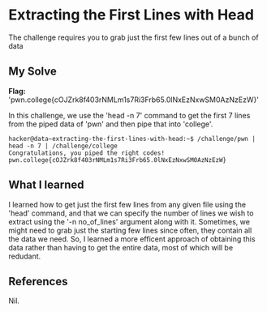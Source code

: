 # Extracting the First Lines with Head
The challenge requires you to grab just the first few lines out of a bunch of data

## My Solve
**Flag:**  'pwn.college{cOJZrk8f403rNMLm1s7Ri3Frb65.0lNxEzNxwSM0AzNzEzW}'

In this challenge, we use the 'head -n 7' command to get the first 7 lines from the piped data of 'pwn' and then pipe that into 'college'.

```
hacker@data~extracting-the-first-lines-with-head:~$ /challenge/pwn | head -n 7 | /challenge/college
Congratulations, you piped the right codes!
pwn.college{cOJZrk8f403rNMLm1s7Ri3Frb65.0lNxEzNxwSM0AzNzEzW}
```

## What I learned
I learned how to get just the first few lines from any given file using the 'head' command, and that we can specify the number of lines we wish to extract using the '-n no_of_lines' argument along with it.
Sometimes, we might need to grab just the starting few lines since often, they contain all the data we need. So, I learned a more efficent approach of obtaining this data rather than having to get the entire data, most of which will be redudant.

## References
Nil.
